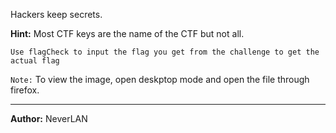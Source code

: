 Hackers keep secrets.

**Hint:** Most CTF keys are the name of the CTF but not all.

`Use flagCheck to input the flag you get from the challenge to get the actual flag`

```Note:``` To view the image, open deskptop mode and open the file through firefox.

---
**Author:** NeverLAN 

